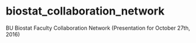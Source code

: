 # biostat_collaboration_network
BU Biostat Faculty Collaboration Network (Presentation for October 27th, 2016)
